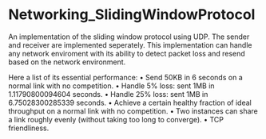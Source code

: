 # Networking_SlidingWindowProtocol

An implementation of the sliding window protocol using UDP. The sender and receiver are implemented seperately. This implementation can handle any network enviroment with its ability to detect packet loss and resend based on the network environment. 

Here a list of its essential performance:
• Send 50KB in 6 seconds on a normal link with no competition.
• Handle 5% loss: sent 1MB in 1.11790800094604 seconds.
• Handle 25% loss: sent 1MB in 6.75028300285339 seconds.
• Achieve a certain healthy fraction of ideal throughput on a normal link with no competition.
• Two instances can share a link roughly evenly (without taking
too long to converge).
• TCP friendliness.
